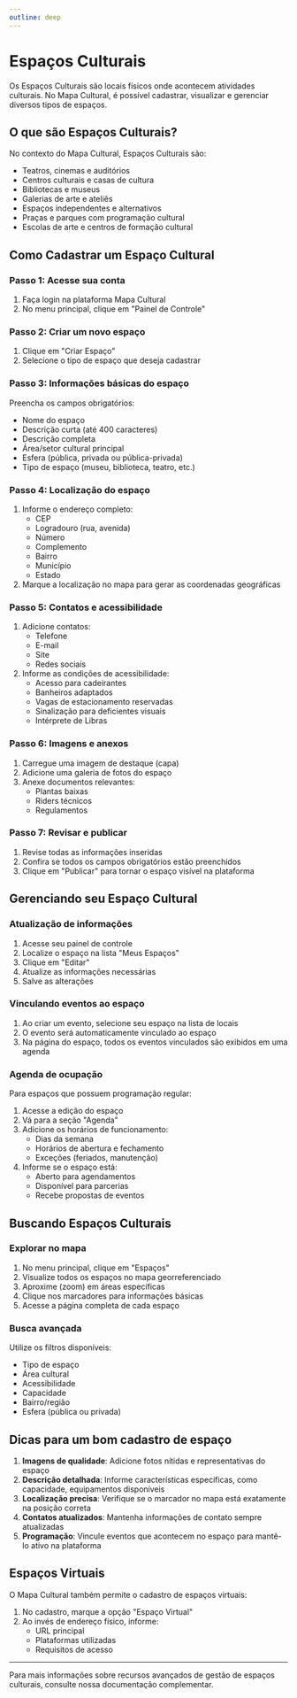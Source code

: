 ```yaml
---
outline: deep
---
```


# Espaços Culturais

Os Espaços Culturais são locais físicos onde acontecem atividades culturais. No Mapa Cultural, é possível cadastrar, visualizar e gerenciar diversos tipos de espaços.

## O que são Espaços Culturais?

No contexto do Mapa Cultural, Espaços Culturais são:
- Teatros, cinemas e auditórios
- Centros culturais e casas de cultura
- Bibliotecas e museus
- Galerias de arte e ateliês
- Espaços independentes e alternativos
- Praças e parques com programação cultural
- Escolas de arte e centros de formação cultural

## Como Cadastrar um Espaço Cultural

### Passo 1: Acesse sua conta

1. Faça login na plataforma Mapa Cultural
2. No menu principal, clique em "Painel de Controle"

### Passo 2: Criar um novo espaço

1. Clique em "Criar Espaço"
2. Selecione o tipo de espaço que deseja cadastrar

### Passo 3: Informações básicas do espaço

Preencha os campos obrigatórios:
- Nome do espaço
- Descrição curta (até 400 caracteres)
- Descrição completa
- Área/setor cultural principal
- Esfera (pública, privada ou pública-privada)
- Tipo de espaço (museu, biblioteca, teatro, etc.)

### Passo 4: Localização do espaço

1. Informe o endereço completo:
   - CEP
   - Logradouro (rua, avenida)
   - Número
   - Complemento
   - Bairro
   - Município
   - Estado
2. Marque a localização no mapa para gerar as coordenadas geográficas

### Passo 5: Contatos e acessibilidade

1. Adicione contatos:
   - Telefone
   - E-mail
   - Site
   - Redes sociais
2. Informe as condições de acessibilidade:
   - Acesso para cadeirantes
   - Banheiros adaptados
   - Vagas de estacionamento reservadas
   - Sinalização para deficientes visuais
   - Intérprete de Libras

### Passo 6: Imagens e anexos

1. Carregue uma imagem de destaque (capa)
2. Adicione uma galeria de fotos do espaço
3. Anexe documentos relevantes:
   - Plantas baixas
   - Riders técnicos
   - Regulamentos

### Passo 7: Revisar e publicar

1. Revise todas as informações inseridas
2. Confira se todos os campos obrigatórios estão preenchidos
3. Clique em "Publicar" para tornar o espaço visível na plataforma

## Gerenciando seu Espaço Cultural

### Atualização de informações

1. Acesse seu painel de controle
2. Localize o espaço na lista "Meus Espaços"
3. Clique em "Editar"
4. Atualize as informações necessárias
5. Salve as alterações

### Vinculando eventos ao espaço

1. Ao criar um evento, selecione seu espaço na lista de locais
2. O evento será automaticamente vinculado ao espaço
3. Na página do espaço, todos os eventos vinculados são exibidos em uma agenda

### Agenda de ocupação

Para espaços que possuem programação regular:

1. Acesse a edição do espaço
2. Vá para a seção "Agenda"
3. Adicione os horários de funcionamento:
   - Dias da semana
   - Horários de abertura e fechamento
   - Exceções (feriados, manutenção)
4. Informe se o espaço está:
   - Aberto para agendamentos
   - Disponível para parcerias
   - Recebe propostas de eventos

## Buscando Espaços Culturais

### Explorar no mapa

1. No menu principal, clique em "Espaços"
2. Visualize todos os espaços no mapa georreferenciado
3. Aproxime (zoom) em áreas específicas
4. Clique nos marcadores para informações básicas
5. Acesse a página completa de cada espaço

### Busca avançada

Utilize os filtros disponíveis:
- Tipo de espaço
- Área cultural
- Acessibilidade
- Capacidade
- Bairro/região
- Esfera (pública ou privada)

## Dicas para um bom cadastro de espaço

1. **Imagens de qualidade**: Adicione fotos nítidas e representativas do espaço
2. **Descrição detalhada**: Informe características específicas, como capacidade, equipamentos disponíveis
3. **Localização precisa**: Verifique se o marcador no mapa está exatamente na posição correta
4. **Contatos atualizados**: Mantenha informações de contato sempre atualizadas
5. **Programação**: Vincule eventos que acontecem no espaço para mantê-lo ativo na plataforma

## Espaços Virtuais

O Mapa Cultural também permite o cadastro de espaços virtuais:

1. No cadastro, marque a opção "Espaço Virtual"
2. Ao invés de endereço físico, informe:
   - URL principal
   - Plataformas utilizadas
   - Requisitos de acesso

---

Para mais informações sobre recursos avançados de gestão de espaços culturais, consulte nossa documentação complementar.
